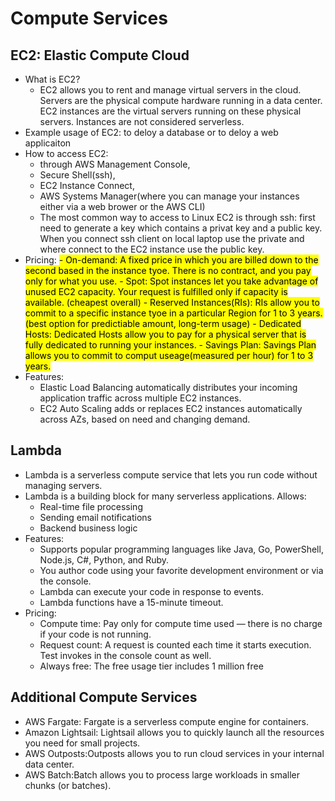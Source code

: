 
# Compute Services 
## EC2: Elastic Compute Cloud 
- What is EC2?
    - EC2 allows you to rent and manage virtual servers in the cloud. Servers are the physical compute hardware running in a data center. EC2 instances are the virtual servers running on these physical servers. Instances are not considered serverless.
- Example usage of EC2: to deloy a database or to deloy a web applicaiton 
- How to access EC2: 
    - through AWS Management Console, 
    - Secure Shell(ssh), 
    - EC2 Instance Connect, 
    - AWS Systems Manager(where you can manage your instances either via a web brower or the AWS CLI)
    - The most common way to access to Linux EC2 is through ssh: first need to generate a key which contains a privat key and a public key. When you connect ssh client on local laptop use the private and where connect to the EC2 instance use the public key.  
- Pricing: 
    <mark> - On-demand: A fixed price in which you are billed down to the second based in the instance tyoe. There is no contract, and you pay only for what you use. 
    <mark> - Spot: Spot instances let you take advantage of unused EC2 capacity. Your request is fulfilled only if capacity is available. (cheapest overall)
    <mark>- Reserved Instances(RIs): RIs allow you to commit to a specific instance tyoe in a particular Region for 1 to 3 years. (best option for predictiable amount, long-term usage)
   <mark> - Dedicated Hosts: Dedicated Hosts allow you to pay for a physical server that is fully dedicated to running your instances. 
    <mark>- Savings Plan: Savings Plan allows you to commit to comput useage(measured per hour) for 1 to 3 years.  
- Features: 
    - Elastic Load Balancing automatically distributes your incoming application traffic across multiple EC2 instances.
    - EC2 Auto Scaling adds or replaces EC2 instances automatically across AZs, based on need and changing demand.

## Lambda
- Lambda is a serverless compute service that lets you run code without managing servers.
- Lambda is a building block for many serverless applications. Allows: 
    - Real-time file processing
    - Sending email notifications
    - Backend business logic  
- Features: 
    - Supports popular programming languages like Java, Go, PowerShell, Node.js, C#, Python, and Ruby.
    - You author code using your favorite development environment or via the console.
    - Lambda can execute your code in response to events.
    - Lambda functions have a 15-minute timeout.
- Pricing: 
    - Compute time: Pay only for compute time used — there is no charge if your code is not running.
    - Request count: A request is counted each time it starts execution. Test invokes in the console count as well.
    - Always free: The free usage tier includes 1 million free 


## Additional Compute Services 
- AWS Fargate: Fargate is a serverless compute engine for containers.
- Amazon Lightsail: Lightsail allows you to quickly launch all the resources you need for small projects.
- AWS Outposts:Outposts allows you to run cloud services in your internal data center.
- AWS Batch:Batch allows you to process large workloads in smaller chunks (or batches).

